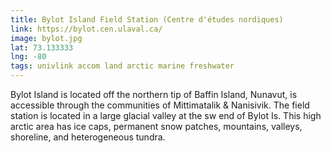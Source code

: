 ```yaml
---
title: Bylot Island Field Station (Centre d'études nordiques) 
link: https://bylot.cen.ulaval.ca/
image: bylot.jpg
lat: 73.133333
lng: -80
tags: univlink accom land arctic marine freshwater
---
```


Bylot Island is located off the northern tip of Baffin Island, Nunavut,  is accessible through the communities of
Mittimatalik & Nanisivik. The field station is located in a large glacial valley at the sw end of Bylot Is. This high
arctic area has ice caps, permanent snow patches, mountains, valleys, shoreline, and heterogeneous tundra.
